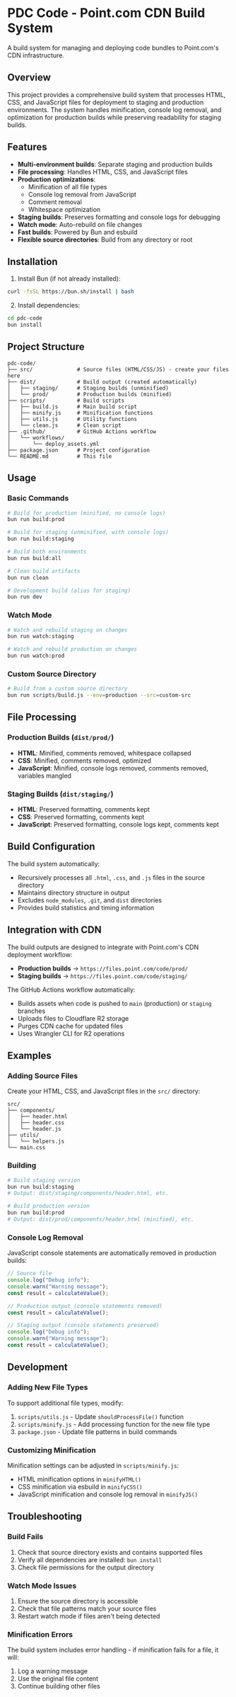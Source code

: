 # PDC Code - Point.com CDN Build System

A build system for managing and deploying code bundles to Point.com's CDN infrastructure.

## Overview

This project provides a comprehensive build system that processes HTML, CSS, and JavaScript files for deployment to staging and production environments. The system handles minification, console log removal, and optimization for production builds while preserving readability for staging builds.

## Features

- **Multi-environment builds**: Separate staging and production builds
- **File processing**: Handles HTML, CSS, and JavaScript files
- **Production optimizations**:
  - Minification of all file types
  - Console log removal from JavaScript
  - Comment removal
  - Whitespace optimization
- **Staging builds**: Preserves formatting and console logs for debugging
- **Watch mode**: Auto-rebuild on file changes
- **Fast builds**: Powered by Bun and esbuild
- **Flexible source directories**: Build from any directory or root

## Installation

1. Install Bun (if not already installed):

```bash
curl -fsSL https://bun.sh/install | bash
```

2. Install dependencies:

```bash
cd pdc-code
bun install
```

## Project Structure

```
pdc-code/
├── src/              # Source files (HTML/CSS/JS) - create your files here
├── dist/             # Build output (created automatically)
│   ├── staging/      # Staging builds (unminified)
│   └── prod/         # Production builds (minified)
├── scripts/          # Build scripts
│   ├── build.js      # Main build script
│   ├── minify.js     # Minification functions
│   ├── utils.js      # Utility functions
│   └── clean.js      # Clean script
├── .github/          # GitHub Actions workflow
│   └── workflows/
│       └── deploy_assets.yml
├── package.json      # Project configuration
└── README.md         # This file
```

## Usage

### Basic Commands

```bash
# Build for production (minified, no console logs)
bun run build:prod

# Build for staging (unminified, with console logs)
bun run build:staging

# Build both environments
bun run build:all

# Clean build artifacts
bun run clean

# Development build (alias for staging)
bun run dev
```

### Watch Mode

```bash
# Watch and rebuild staging on changes
bun run watch:staging

# Watch and rebuild production on changes
bun run watch:prod
```

### Custom Source Directory

```bash
# Build from a custom source directory
bun run scripts/build.js --env=production --src=custom-src
```

## File Processing

### Production Builds (`dist/prod/`)

- **HTML**: Minified, comments removed, whitespace collapsed
- **CSS**: Minified, comments removed, optimized
- **JavaScript**: Minified, console logs removed, comments removed, variables mangled

### Staging Builds (`dist/staging/`)

- **HTML**: Preserved formatting, comments kept
- **CSS**: Preserved formatting, comments kept
- **JavaScript**: Preserved formatting, console logs kept, comments kept

## Build Configuration

The build system automatically:

- Recursively processes all `.html`, `.css`, and `.js` files in the source directory
- Maintains directory structure in output
- Excludes `node_modules`, `.git`, and `dist` directories
- Provides build statistics and timing information

## Integration with CDN

The build outputs are designed to integrate with Point.com's CDN deployment workflow:

- **Production builds** → `https://files.point.com/code/prod/`
- **Staging builds** → `https://files.point.com/code/staging/`

The GitHub Actions workflow automatically:

- Builds assets when code is pushed to `main` (production) or `staging` branches
- Uploads files to Cloudflare R2 storage
- Purges CDN cache for updated files
- Uses Wrangler CLI for R2 operations

## Examples

### Adding Source Files

Create your HTML, CSS, and JavaScript files in the `src/` directory:

```
src/
├── components/
│   ├── header.html
│   ├── header.css
│   └── header.js
├── utils/
│   └── helpers.js
└── main.css
```

### Building

```bash
# Build staging version
bun run build:staging
# Output: dist/staging/components/header.html, etc.

# Build production version
bun run build:prod
# Output: dist/prod/components/header.html (minified), etc.
```

### Console Log Removal

JavaScript console statements are automatically removed in production builds:

```javascript
// Source file
console.log("Debug info");
console.warn("Warning message");
const result = calculateValue();

// Production output (console statements removed)
const result = calculateValue();

// Staging output (console statements preserved)
console.log("Debug info");
console.warn("Warning message");
const result = calculateValue();
```

## Development

### Adding New File Types

To support additional file types, modify:

1. `scripts/utils.js` - Update `shouldProcessFile()` function
2. `scripts/minify.js` - Add processing function for the new file type
3. `package.json` - Update file patterns in build commands

### Customizing Minification

Minification settings can be adjusted in `scripts/minify.js`:

- HTML minification options in `minifyHTML()`
- CSS minification via esbuild in `minifyCSS()`
- JavaScript minification and console log removal in `minifyJS()`

## Troubleshooting

### Build Fails

1. Check that source directory exists and contains supported files
2. Verify all dependencies are installed: `bun install`
3. Check file permissions for the output directory

### Watch Mode Issues

1. Ensure the source directory is accessible
2. Check that file patterns match your source files
3. Restart watch mode if files aren't being detected

### Minification Errors

The build system includes error handling - if minification fails for a file, it will:

1. Log a warning message
2. Use the original file content
3. Continue building other files
